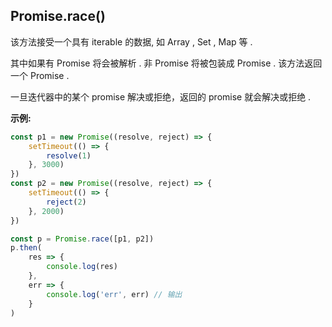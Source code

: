 ## Promise.race()

该方法接受一个具有 iterable 的数据, 如 Array , Set , Map 等 . 

其中如果有 Promise 将会被解析 . 非 Promise 将被包装成 Promise . 该方法返回一个 Promise .

一旦迭代器中的某个 promise 解决或拒绝，返回的 promise 就会解决或拒绝 . 



**示例:**

```js
const p1 = new Promise((resolve, reject) => {
    setTimeout(() => {
        resolve(1)
    }, 3000)
})
const p2 = new Promise((resolve, reject) => {
    setTimeout(() => {
        reject(2)
    }, 2000)
})

const p = Promise.race([p1, p2])
p.then(
    res => {
        console.log(res)
    },
    err => {
        console.log('err', err) // 输出
    }
)
```

